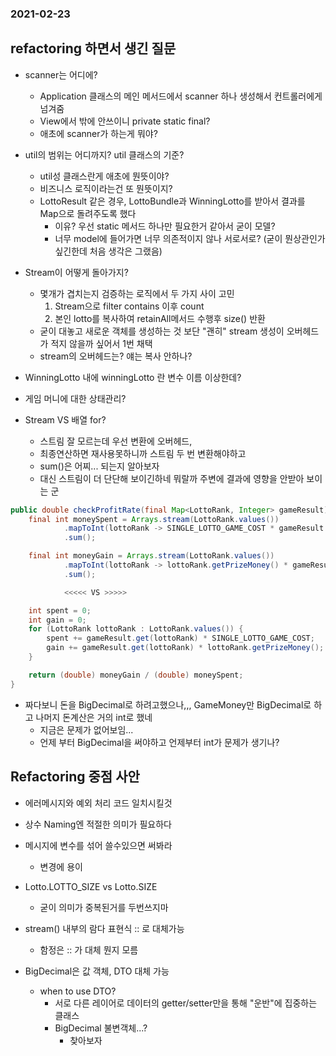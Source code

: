 ### 2021-02-23

## refactoring 하면서 생긴 질문
- scanner는 어디에?
    - Application 클래스의 메인 메서드에서 scanner 하나 생성해서 컨트롤러에게 넘겨줌
    - View에서 밖에 안쓰이니 private static final?
    - 애초에 scanner가 하는게 뭐야?
    
- util의 범위는 어디까지? util 클래스의 기준?
    - util성 클래스란게 애초에 뭔뜻이야?
    - 비즈니스 로직이라는건 또 뭔뜻이지?
    - LottoResult 같은 경우, LottoBundle과 WinningLotto를 받아서 결과를 Map으로 돌려주도록 했다
        - 이유? 우선 static 메서드 하나만 필요한거 같아서 굳이 모델?
        - 너무 model에 들어가면 너무 의존적이지 않나 서로서로? (굳이 뭔상관인가 싶긴한데 처음 생각은 그랬음)

- Stream이 어떻게 돌아가지? 
    - 몇개가 겹치는지 검증하는 로직에서 두 가지 사이 고민
        1. Stream으로 filter contains 이후 count
        2. 본인 lotto를 복사하여 retainAll메서드 수행후 size() 반환
    - 굳이 대놓고 새로운 객체를 생성하는 것 보단 "괜히" stream 생성이 오버헤드가 적지 않을까 싶어서 1번 채택
    - stream의 오버헤드는? 얘는 복사 안하나?
    
- WinningLotto 내에 winningLotto 란 변수 이름 이상한데?

- 게임 머니에 대한 상태관리?

- Stream VS 배열 for?
    - 스트림 잘 모르는데 우선 변환에 오버헤드,
    - 최종연산하면 재사용못하니까 스트림 두 번 변환해야하고
    - sum()은 어찌... 되는지 알아보자
    - 대신 스트림이 더 단단해 보이긴하네 뭐랄까 주변에 결과에 영향을 안받아 보이는 군
    
``` Java
public double checkProfitRate(final Map<LottoRank, Integer> gameResult) {
    final int moneySpent = Arrays.stream(LottoRank.values())
            .mapToInt(lottoRank -> SINGLE_LOTTO_GAME_COST * gameResult.get(lottoRank))
            .sum();

    final int moneyGain = Arrays.stream(LottoRank.values())
            .mapToInt(lottoRank -> lottoRank.getPrizeMoney() * gameResult.get(lottoRank))
            .sum();

            <<<<< VS >>>>>

    int spent = 0;
    int gain = 0;
    for (LottoRank lottoRank : LottoRank.values()) {
        spent += gameResult.get(lottoRank) * SINGLE_LOTTO_GAME_COST;
        gain += gameResult.get(lottoRank) * lottoRank.getPrizeMoney();
    }

    return (double) moneyGain / (double) moneySpent;
}
```

- 짜다보니 돈을 BigDecimal로 하려고했으나,,, GameMoney만 BigDecimal로 하고 나머지 돈계산은 거의 int로 했네
    - 지금은 문제가 없어보임...
    - 언제 부터 BigDecimal을 써야하고 언제부터 int가 문제가 생기나?
   
## Refactoring 중점 사안
- 에러메시지와 예외 처리 코드 일치시킬것

- 상수 Naming엔 적절한 의미가 필요하다

- 메시지에 변수를 섞어 쓸수있으면 써봐라
    - 변경에 용이

- Lotto.LOTTO_SIZE vs Lotto.SIZE
    - 굳이 의미가 중복된거를 두번쓰지마 

- stream() 내부의 람다 표현식 :: 로 대체가능
    - 함정은 :: 가 대체 뭔지 모름

- BigDecimal은 값 객체, DTO 대체 가능
    - when to use DTO?
        - 서로 다른 레이어로 데이터의 getter/setter만을 통해 "운반"에 집중하는 클래스
        - BigDecimal 불변객체...?
            - 찾아보자